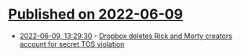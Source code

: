 # [Published on 2022-06-09](index.md)

* [2022-06-09, 13:29:30](https://news.ycombinator.com/item?id=31680894) - [Dropbox deletes Rick and Morty creators account for secret TOS violation](https://twitter.com/JustinRoiland/status/1534670496402268160)
